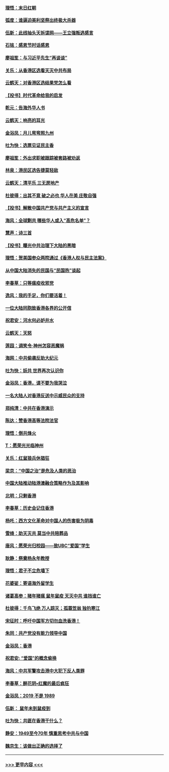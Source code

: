 #### [理悟：末日红朝](../pages/nsc993/n11688829.md?t=11291233) 
#### [弧度：谁逼迫美利坚祭出终极大杀器](../pages/nsc993/n11688735.md?t=11291233) 
#### [伍新：此线抽头天拆谍网——王立强叛逃感言](../pages/nsc993/n11687981.md?t=11291233) 
#### [石铭：感恩节时话感恩](../pages/nsc993/n11687568.md?t=11291233) 
#### [廖祖笙：与习近平先生“再谈谈”](../pages/nsc993/n11687005.md?t=11291233) 
#### [关乐：从香港区选看天灭中共布局](../pages/nsc993/n11686647.md?t=11291233) 
#### [云鹤天：对香港区选结果党怎么看](../pages/nsc993/n11686216.md?t=11291233) 
#### [【投书】时代革命给我的启发](../pages/nsc993/n11684287.md?t=11291233) 
#### [乾元：告海外华人书](../pages/nsc993/n11684044.md?t=11291233) 
#### [云鹤天：响亮的耳光](../pages/nsc993/n11684254.md?t=11291233) 
#### [金浴凤：月儿弯弯照九州](../pages/nsc993/n11684231.md?t=11291233) 
#### [吐为快：选票见证民主香](../pages/nsc993/n11684206.md?t=11291233) 
#### [廖祖笙：外出求职被跟踪被套路被劝返](../pages/nsc993/n11683874.md?t=11291233) 
#### [林泉：港民区选告捷莫轻敌](../pages/nsc993/n11683930.md?t=11291233) 
#### [云鹤天：清平乐 三无房地产](../pages/nsc993/n11681521.md?t=11291233) 
#### [杜彼得：出其不意 破之必也 华人在美 庄敬自强](../pages/nsc993/n11679554.md?t=11291233) 
#### [【投书】解散中国共产党与共产主义的宣言](../pages/nsc993/n11679177.md?t=11291233) 
#### [海风：全球剿共 哪些华人或入“高危名单”？](../pages/nsc993/n11678617.md?t=11291233) 
#### [慧声：诗三首](../pages/nsc993/n11678848.md?t=11291233) 
#### [【投书】曝光中共治理下大陆的黑暗](../pages/nsc993/n11678674.md?t=11291233) 
#### [理悟：贺美国参众两院通过《香港人权与民主法案》](../pages/nsc993/n11678104.md?t=11291233) 
#### [从中国大陆消失的民国与“民国热”谈起](../pages/nsc993/n11678075.md?t=11291233) 
#### [李春草：只等瘟疫收邪党](../pages/nsc993/n11677308.md?t=11291233) 
#### [逸风：我的手足，你们要活着！](../pages/nsc993/n11676352.md?t=11291233) 
#### [一位大陆同胞致香港各界的公开信](../pages/nsc993/n11675761.md?t=11291233) 
#### [祝君安：河水何必妒井水](../pages/nsc993/n11675746.md?t=11291233) 
#### [云鹤天：天怒](../pages/nsc993/n11675718.md?t=11291233) 
#### [莲园：调笑令‧神州怎容恶魔祸](../pages/nsc993/n11675648.md?t=11291233) 
#### [海网：中共偷袭反助大纪元](../pages/nsc993/n11673515.md?t=11291233) 
#### [吐为快：妖共 世界再次认识你](../pages/nsc993/n11673506.md?t=11291233) 
#### [金浴凤：香港，请不要为我哭泣](../pages/nsc993/n11673248.md?t=11291233) 
#### [一名大陆人对香港反送中示威民众的支持](../pages/nsc993/n11672615.md?t=11291233) 
#### [郑纯清：中共在香港演示](../pages/nsc993/n11670539.md?t=11291233) 
#### [陈达：赞香港高等法院法官](../pages/nsc993/n11669542.md?t=11291233) 
#### [理悟：倒共烽火](../pages/nsc993/n11668844.md?t=11291233) 
#### [T：愿荣光光临神州](../pages/nsc993/n11668421.md?t=11291233) 
#### [关乐：红鼠狼兵休猖狂](../pages/nsc993/n11668378.md?t=11291233) 
#### [梁京：“中国之治”是危及人类的恶治](../pages/nsc993/n11668328.md?t=11291233) 
#### [中国大陆推动陆港澳融合策略作为及其影响](../pages/nsc993/n11668157.md?t=11291233) 
#### [北明：只剩香港](../pages/nsc993/n11668002.md?t=11291233) 
#### [李春草：历史会记住香港](../pages/nsc993/n11667927.md?t=11291233) 
#### [杨吒：西方文化革命对中国人的伤害极为阴毒](../pages/nsc993/n11664521.md?t=11291233) 
#### [雪绮：助天灭共 莫当中共陪葬品](../pages/nsc993/n11662650.md?t=11291233) 
#### [唐风：愿荣光归校园——致UBC“爱国”学生](../pages/nsc993/n11662194.md?t=11291233) 
#### [耿静：祭奠杨永年教授](../pages/nsc993/n11662514.md?t=11291233) 
#### [理悟：君子不立危墙下](../pages/nsc993/n11662172.md?t=11291233) 
#### [花婆娑：寄语海外留学生](../pages/nsc993/n11662121.md?t=11291233) 
#### [诸葛高参：猪年猪瘟 鼠年鼠疫 天灭中共 谁挡谁亡](../pages/nsc993/n11661980.md?t=11291233) 
#### [杜彼得：千鸟飞绝 万人踪灭；孤蓑笠翁 独钓寒江](../pages/nsc993/n11661170.md?t=11291233) 
#### [宋征时：呼吁中国军方切勿血洗香港！](../pages/nsc993/n11415318.md?t=11291233) 
#### [朱同：共产党没有能力领导中国](../pages/nsc993/n11660421.md?t=11291233) 
#### [金浴凤：香港](../pages/nsc993/n11660419.md?t=11291233) 
#### [祝君安: “爱国”的概念偷换](../pages/nsc993/n11659706.md?t=11291233) 
#### [海风：中共军警攻击港中大犯下反人类罪](../pages/nsc993/n11659632.md?t=11291233) 
#### [李春草：醉花阴•红魔的最后疯狂](../pages/nsc993/n11659287.md?t=11291233) 
#### [金浴凤：2019 不是 1989](../pages/nsc993/n11657663.md?t=11291233) 
#### [伍新： 鼠年未到鼠疫到](../pages/nsc993/n11655098.md?t=11291233) 
#### [吐为快：共匪在香港干什么？](../pages/nsc993/n11654891.md?t=11291233) 
#### [静安：1949至今70年 慎重思考中共与中国](../pages/nsc993/n11651244.md?t=11291233) 
#### [魏京生：该做出正确的选择了](../pages/nsc993/n11653084.md?t=11291233) 

----
#### [ >>> 更早内容 <<< ](../indexes/nsc993-earlier.md)
